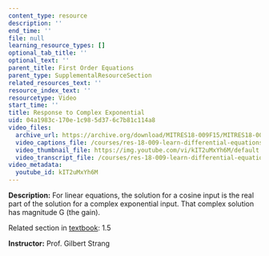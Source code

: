 ```yaml
---
content_type: resource
description: ''
end_time: ''
file: null
learning_resource_types: []
optional_tab_title: ''
optional_text: ''
parent_title: First Order Equations
parent_type: SupplementalResourceSection
related_resources_text: ''
resource_index_text: ''
resourcetype: Video
start_time: ''
title: Response to Complex Exponential
uid: 04a1983c-170e-1c98-5d37-6c7b81c114a8
video_files:
  archive_url: https://archive.org/download/MITRES18-009F15/MITRES18-009F15_1_5_Response_to_Complex_Exponential_300k.mp4
  video_captions_file: /courses/res-18-009-learn-differential-equations-up-close-with-gilbert-strang-and-cleve-moler-fall-2015/c0c5694d5cfa5d689a923f88f6b61230_kIT2uMxYh6M.vtt
  video_thumbnail_file: https://img.youtube.com/vi/kIT2uMxYh6M/default.jpg
  video_transcript_file: /courses/res-18-009-learn-differential-equations-up-close-with-gilbert-strang-and-cleve-moler-fall-2015/e85a73c811da1d59b114d798b025c494_kIT2uMxYh6M.pdf
video_metadata:
  youtube_id: kIT2uMxYh6M
---
```


**Description:** For linear equations, the solution for a cosine input is the real part of the solution for a complex exponential input. That complex solution has magnitude G (the gain).

Related section in [textbook](http://www-math.mit.edu/~gs/dela/): 1.5

**Instructor:** Prof. Gilbert Strang